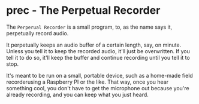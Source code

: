 # prec - The Perpetual Recorder

The `Perperual Recorder` is a small program, to, as the name says it, perpetually
record audio. 

It perpetually keeps an audio buffer of a certain length, say, on minute. Unless you tell it to keep the recorded audio, it'll just be overwritten. If you tell it to do so, it'll keep the buffer and continue recording until you tell it to stop.

It's meant to be run on a small, portable device, such as a home-made field recorderusing a Raspberry PI or the like. That way, once you hear something cool, you don't have to get the microphone out because you're already recording, and you can keep what you just heard.
